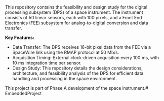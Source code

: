 This repository contains the feasibility and design study for the digital processing subsystem (DPS) of a space instrument. The instrument consists of 50 linear sensors, each with 100 pixels, and a Front End Electronics (FEE) subsystem for analog-to-digital conversion and data transfer.

**Key Features:** 

- Data Transfer: The DPS receives 16-bit pixel data from the FEE via a SpaceWire link using the RMAP protocol at 50 Mb/s.
- Acquisition Timing: External clock-driven acquisition every 100 ms, with 10 ms integration time per sensor.
- Design Study: This repository details the design considerations, architecture, and feasibility analysis of the DPS for efficient data handling and processing in the space environment.

This project is part of Phase A development of the space instrument.# EmbeddedProject
